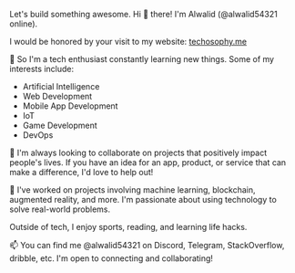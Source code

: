 Let's build something awesome.
Hi 👋 there! I'm Alwalid (@alwalid54321 online).
        
I would be honored by your visit to my website: [techosophy.me](http://www.techosophy.me)
 
👀 So I'm a tech enthusiast constantly learning new things. Some of my interests include: 
- Artificial Intelligence
- Web Development
- Mobile App Development
- IoT 
- Game Development 
- DevOps 
    
🌱 I'm always looking to collaborate on projects that positively impact people's lives. If you have an idea for an app, product, or service that can make a difference, I'd love to help out!

💞️ I've worked on projects involving machine learning, blockchain, augmented reality, and more. I'm passionate about using technology to solve real-world problems. 

Outside of tech, I enjoy sports, reading, and learning life hacks.

📫 You can find me @alwalid54321 on Discord, Telegram, StackOverflow, dribble, etc. I'm open to connecting and collaborating!


<!---
alwalid54321/alwalid54321 is a ✨ special ✨ repository because its `README.md` (this file) appears on your GitHub profile.
You can click the Preview link to take a look at your changes.
--->


